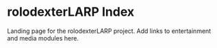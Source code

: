 # rolodexterLARP Index

Landing page for the rolodexterLARP project. Add links to entertainment and media modules here.
